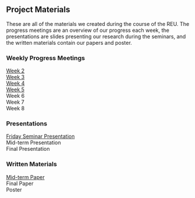 ## Project Materials

These are all of the materials we created during the course of the REU. The progress meetings are an overview of our progress each week, the presentations are slides presenting our research during the seminars, and the written materials contain our papers and poster.

### Weekly Progress Meetings

[Week 2](/progress-meetings/Week2.md)\
[Week 3](/progress-meetings/Week3.md)\
[Week 4](/progress-meetings/Week4.md)\
[Week 5](/progress-meetings/Week5.md)\
Week 6\
Week 7\
Week 8

### Presentations
[Friday Seminar Presentation](https://docs.google.com/presentation/d/1KbjP7y5YD01b_-mqpuHud6Zko5ZsL4j2IQoNp3FVQ-k/edit?usp=sharing)\
Mid-term Presentation\
Final Presentation

### Written Materials
[Mid-term Paper](/2022_REU_on_Smart_UAVs.pdf)\
Final Paper\
Poster
